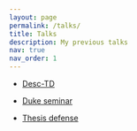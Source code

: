 ```yaml
---
layout: page
permalink: /talks/
title: Talks
description: My previous talks
nav: true
nav_order: 1
---
```

<!-- _talks/talks.md -->

* [Desc-TD](desctd-2023-03-28/index.html)

 * [Duke seminar](duke-2023-04-20/index.html) 

 * [Thesis defense](PhD/index.html)


